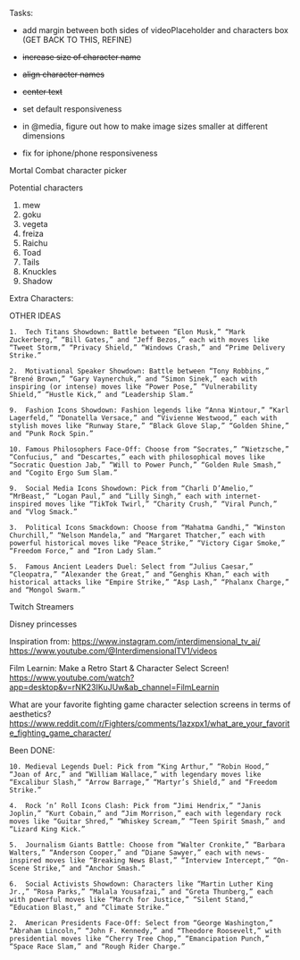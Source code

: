 
Tasks:
- add margin between both sides of videoPlaceholder and characters box (GET BACK TO THIS, REFINE)
- ~~increase size of character name~~
- ~~align character names~~
- ~~center text~~

- set default responsiveness
- in @media, figure out how to make image sizes smaller at different dimensions
- fix for iphone/phone responsiveness

Mortal Combat character picker



Potential characters

1. mew
2. goku
3. vegeta
4. freiza
5. Raichu
6. Toad
7. Tails
8. Knuckles
9. Shadow

Extra Characters:


OTHER IDEAS


	1.	Tech Titans Showdown: Battle between “Elon Musk,” “Mark Zuckerberg,” “Bill Gates,” and “Jeff Bezos,” each with moves like “Tweet Storm,” “Privacy Shield,” “Windows Crash,” and “Prime Delivery Strike.”

	2.	Motivational Speaker Showdown: Battle between “Tony Robbins,” “Brené Brown,” “Gary Vaynerchuk,” and “Simon Sinek,” each with inspiring (or intense) moves like “Power Pose,” “Vulnerability Shield,” “Hustle Kick,” and “Leadership Slam.”

	9.	Fashion Icons Showdown: Fashion legends like “Anna Wintour,” “Karl Lagerfeld,” “Donatella Versace,” and “Vivienne Westwood,” each with stylish moves like “Runway Stare,” “Black Glove Slap,” “Golden Shine,” and “Punk Rock Spin.”

	10.	Famous Philosophers Face-Off: Choose from “Socrates,” “Nietzsche,” “Confucius,” and “Descartes,” each with philosophical moves like “Socratic Question Jab,” “Will to Power Punch,” “Golden Rule Smash,” and “Cogito Ergo Sum Slam.”

	9.	Social Media Icons Showdown: Pick from “Charli D’Amelio,” “MrBeast,” “Logan Paul,” and “Lilly Singh,” each with internet-inspired moves like “TikTok Twirl,” “Charity Crush,” “Viral Punch,” and “Vlog Smack.”

	3.	Political Icons Smackdown: Choose from “Mahatma Gandhi,” “Winston Churchill,” “Nelson Mandela,” and “Margaret Thatcher,” each with powerful historical moves like “Peace Strike,” “Victory Cigar Smoke,” “Freedom Force,” and “Iron Lady Slam.”

	5.	Famous Ancient Leaders Duel: Select from “Julius Caesar,” “Cleopatra,” “Alexander the Great,” and “Genghis Khan,” each with historical attacks like “Empire Strike,” “Asp Lash,” “Phalanx Charge,” and “Mongol Swarm.”

Twitch Streamers

Disney princesses

Inspiration from:
https://www.instagram.com/interdimensional_tv_ai/
https://www.youtube.com/@InterdimensionalTV1/videos

Film Learnin: Make a Retro Start & Character Select Screen!
https://www.youtube.com/watch?app=desktop&v=rNK23IKuJUw&ab_channel=FilmLearnin

What are your favorite fighting game character selection screens in terms of aesthetics?
https://www.reddit.com/r/Fighters/comments/1azxpx1/what_are_your_favorite_fighting_game_character/

Been DONE:

	10.	Medieval Legends Duel: Pick from “King Arthur,” “Robin Hood,” “Joan of Arc,” and “William Wallace,” with legendary moves like “Excalibur Slash,” “Arrow Barrage,” “Martyr’s Shield,” and “Freedom Strike.”

	4.	Rock ’n’ Roll Icons Clash: Pick from “Jimi Hendrix,” “Janis Joplin,” “Kurt Cobain,” and “Jim Morrison,” each with legendary rock moves like “Guitar Shred,” “Whiskey Scream,” “Teen Spirit Smash,” and “Lizard King Kick.”

	5.	Journalism Giants Battle: Choose from “Walter Cronkite,” “Barbara Walters,” “Anderson Cooper,” and “Diane Sawyer,” each with news-inspired moves like “Breaking News Blast,” “Interview Intercept,” “On-Scene Strike,” and “Anchor Smash.”

	6.	Social Activists Showdown: Characters like “Martin Luther King Jr.,” “Rosa Parks,” “Malala Yousafzai,” and “Greta Thunberg,” each with powerful moves like “March for Justice,” “Silent Stand,” “Education Blast,” and “Climate Strike.”

	2.	American Presidents Face-Off: Select from “George Washington,” “Abraham Lincoln,” “John F. Kennedy,” and “Theodore Roosevelt,” with presidential moves like “Cherry Tree Chop,” “Emancipation Punch,” “Space Race Slam,” and “Rough Rider Charge.”